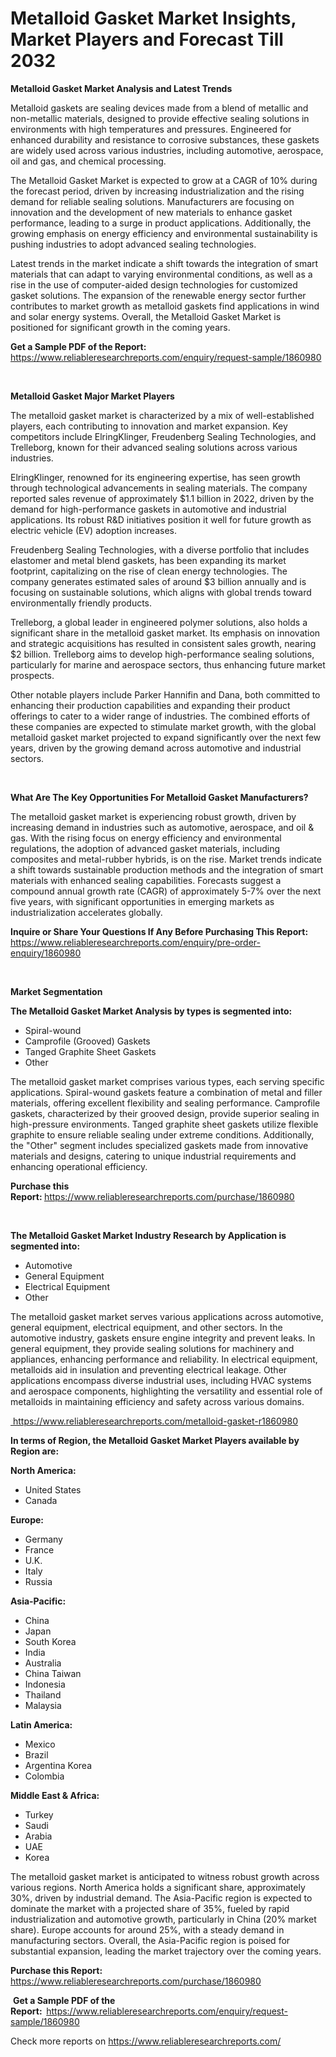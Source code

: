 <p><h1>Metalloid Gasket Market Insights, Market Players and Forecast Till 2032</h1></p><p><strong>Metalloid Gasket Market Analysis and Latest Trends</strong></p>
<p><p>Metalloid gaskets are sealing devices made from a blend of metallic and non-metallic materials, designed to provide effective sealing solutions in environments with high temperatures and pressures. Engineered for enhanced durability and resistance to corrosive substances, these gaskets are widely used across various industries, including automotive, aerospace, oil and gas, and chemical processing. </p><p>The Metalloid Gasket Market is expected to grow at a CAGR of 10% during the forecast period, driven by increasing industrialization and the rising demand for reliable sealing solutions. Manufacturers are focusing on innovation and the development of new materials to enhance gasket performance, leading to a surge in product applications. Additionally, the growing emphasis on energy efficiency and environmental sustainability is pushing industries to adopt advanced sealing technologies. </p><p>Latest trends in the market indicate a shift towards the integration of smart materials that can adapt to varying environmental conditions, as well as a rise in the use of computer-aided design technologies for customized gasket solutions. The expansion of the renewable energy sector further contributes to market growth as metalloid gaskets find applications in wind and solar energy systems. Overall, the Metalloid Gasket Market is positioned for significant growth in the coming years.</p></p>
<p><strong>Get a Sample PDF of the Report:&nbsp;</strong> <a href="https://www.reliableresearchreports.com/enquiry/request-sample/1860980?utm_campaign=2252&utm_medium=2&utm_source=Github&utm_content=ia&utm_term=03022025&utm_id=metalloid-gasket">https://www.reliableresearchreports.com/enquiry/request-sample/1860980</a></p>
<p>&nbsp;</p>
<p><strong>Metalloid Gasket Major Market Players</strong></p>
<p><p>The metalloid gasket market is characterized by a mix of well-established players, each contributing to innovation and market expansion. Key competitors include ElringKlinger, Freudenberg Sealing Technologies, and Trelleborg, known for their advanced sealing solutions across various industries.</p><p>ElringKlinger, renowned for its engineering expertise, has seen growth through technological advancements in sealing materials. The company reported sales revenue of approximately $1.1 billion in 2022, driven by the demand for high-performance gaskets in automotive and industrial applications. Its robust R&D initiatives position it well for future growth as electric vehicle (EV) adoption increases.</p><p>Freudenberg Sealing Technologies, with a diverse portfolio that includes elastomer and metal blend gaskets, has been expanding its market footprint, capitalizing on the rise of clean energy technologies. The company generates estimated sales of around $3 billion annually and is focusing on sustainable solutions, which aligns with global trends toward environmentally friendly products.</p><p>Trelleborg, a global leader in engineered polymer solutions, also holds a significant share in the metalloid gasket market. Its emphasis on innovation and strategic acquisitions has resulted in consistent sales growth, nearing $2 billion. Trelleborg aims to develop high-performance sealing solutions, particularly for marine and aerospace sectors, thus enhancing future market prospects.</p><p>Other notable players include Parker Hannifin and Dana, both committed to enhancing their production capabilities and expanding their product offerings to cater to a wider range of industries. The combined efforts of these companies are expected to stimulate market growth, with the global metalloid gasket market projected to expand significantly over the next few years, driven by the growing demand across automotive and industrial sectors.</p></p>
<p>&nbsp;</p>
<p><strong>What Are The Key Opportunities For Metalloid Gasket Manufacturers?</strong></p>
<p><p>The metalloid gasket market is experiencing robust growth, driven by increasing demand in industries such as automotive, aerospace, and oil & gas. With the rising focus on energy efficiency and environmental regulations, the adoption of advanced gasket materials, including composites and metal-rubber hybrids, is on the rise. Market trends indicate a shift towards sustainable production methods and the integration of smart materials with enhanced sealing capabilities. Forecasts suggest a compound annual growth rate (CAGR) of approximately 5-7% over the next five years, with significant opportunities in emerging markets as industrialization accelerates globally.</p></p>
<p><strong>Inquire or Share Your Questions If Any Before Purchasing This Report:</strong> <a href="https://www.reliableresearchreports.com/enquiry/pre-order-enquiry/1860980?utm_campaign=2252&utm_medium=2&utm_source=Github&utm_content=ia&utm_term=03022025&utm_id=metalloid-gasket">https://www.reliableresearchreports.com/enquiry/pre-order-enquiry/1860980</a></p>
<p>&nbsp;</p>
<p><strong>Market Segmentation</strong></p>
<p><strong>The Metalloid Gasket Market Analysis by types is segmented into:</strong></p>
<p><ul><li>Spiral-wound</li><li>Camprofile (Grooved) Gaskets</li><li>Tanged Graphite Sheet Gaskets</li><li>Other</li></ul></p>
<p><p>The metalloid gasket market comprises various types, each serving specific applications. Spiral-wound gaskets feature a combination of metal and filler materials, offering excellent flexibility and sealing performance. Camprofile gaskets, characterized by their grooved design, provide superior sealing in high-pressure environments. Tanged graphite sheet gaskets utilize flexible graphite to ensure reliable sealing under extreme conditions. Additionally, the "Other" segment includes specialized gaskets made from innovative materials and designs, catering to unique industrial requirements and enhancing operational efficiency.</p></p>
<p><strong>Purchase this Report:&nbsp;</strong><a href="https://www.reliableresearchreports.com/purchase/1860980?utm_campaign=2252&utm_medium=2&utm_source=Github&utm_content=ia&utm_term=03022025&utm_id=metalloid-gasket">https://www.reliableresearchreports.com/purchase/1860980</a></p>
<p>&nbsp;</p>
<p><strong>The Metalloid Gasket Market Industry Research by Application is segmented into:</strong></p>
<p><ul><li>Automotive</li><li>General Equipment</li><li>Electrical Equipment</li><li>Other</li></ul></p>
<p><p>The metalloid gasket market serves various applications across automotive, general equipment, electrical equipment, and other sectors. In the automotive industry, gaskets ensure engine integrity and prevent leaks. In general equipment, they provide sealing solutions for machinery and appliances, enhancing performance and reliability. In electrical equipment, metalloids aid in insulation and preventing electrical leakage. Other applications encompass diverse industrial uses, including HVAC systems and aerospace components, highlighting the versatility and essential role of metalloids in maintaining efficiency and safety across various domains.</p></p>
<p><a href="https://www.reliableresearchreports.com/metalloid-gasket-r1860980?utm_campaign=2252&utm_medium=2&utm_source=Github&utm_content=ia&utm_term=03022025&utm_id=metalloid-gasket">&nbsp;https://www.reliableresearchreports.com/metalloid-gasket-r1860980</a></p>
<p><strong>In terms of Region, the Metalloid Gasket Market Players available by Region are:</strong></p>
<p>
    <p> <strong> North America: </strong>
        <ul>
            <li>United States</li>
            <li>Canada</li>
        </ul>
        </p> 
    <p> <strong> Europe: </strong>
        <ul>
            <li>Germany</li>
            <li>France</li>
            <li>U.K.</li>
            <li>Italy</li>
            <li>Russia</li>
        </ul>
        </p> 
    <p> <strong> Asia-Pacific: </strong>
        <ul>
            <li>China</li>
            <li>Japan</li>
            <li>South Korea</li>
            <li>India</li>
            <li>Australia</li>
            <li>China Taiwan</li>
            <li>Indonesia</li>
            <li>Thailand</li>
            <li>Malaysia</li>
        </ul>
        </p> 
    <p> <strong> Latin America: </strong>
        <ul>
            <li>Mexico</li>
            <li>Brazil</li>
            <li>Argentina Korea</li>
            <li>Colombia</li>
        </ul>
        </p> 
    <p> <strong> Middle East & Africa: </strong>
        <ul>
            <li>Turkey</li>
            <li>Saudi</li>
            <li>Arabia</li>
            <li>UAE</li>
            <li>Korea</li>
        </ul>
    </p>
    </p>
<p><p>The metalloid gasket market is anticipated to witness robust growth across various regions. North America holds a significant share, approximately 30%, driven by industrial demand. The Asia-Pacific region is expected to dominate the market with a projected share of 35%, fueled by rapid industrialization and automotive growth, particularly in China (20% market share). Europe accounts for around 25%, with a steady demand in manufacturing sectors. Overall, the Asia-Pacific region is poised for substantial expansion, leading the market trajectory over the coming years.</p></p>
<p><strong>Purchase this Report: </strong><a href="https://www.reliableresearchreports.com/purchase/1860980?utm_campaign=2252&utm_medium=2&utm_source=Github&utm_content=ia&utm_term=03022025&utm_id=metalloid-gasket">https://www.reliableresearchreports.com/purchase/1860980</a></p>
<p>&nbsp;<strong>Get a Sample PDF of the Report:&nbsp;&nbsp;</strong><a href="https://www.reliableresearchreports.com/enquiry/request-sample/1860980?utm_campaign=2252&utm_medium=2&utm_source=Github&utm_content=ia&utm_term=03022025&utm_id=metalloid-gasket">https://www.reliableresearchreports.com/enquiry/request-sample/1860980</a></p>
<p><strong></strong></p>
<p>Check more reports on <a href="https://www.reliableresearchreports.com/?utm_campaign=2252&utm_medium=2&utm_source=Github&utm_content=ia&utm_term=03022025&utm_id=metalloid-gasket">https://www.reliableresearchreports.com/</a></p>